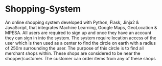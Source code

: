 # Shopping-System
An online shopping system developed with Python, Flask, Jinja2 &amp; JavaScript, that integrates Machine Learning, Google Maps, GeoLocation &amp; MPESA.
All users are required to sign up and once they have an account they can sign in into the system.
The system require location access of the user which is then used as a center to find the circle on earth with a radius of 250m surrounding the user.
The purpose of this circle is to find all merchant shops within. These shops are considered to be near the shopper/customer. The customer can order items from any of these shops
